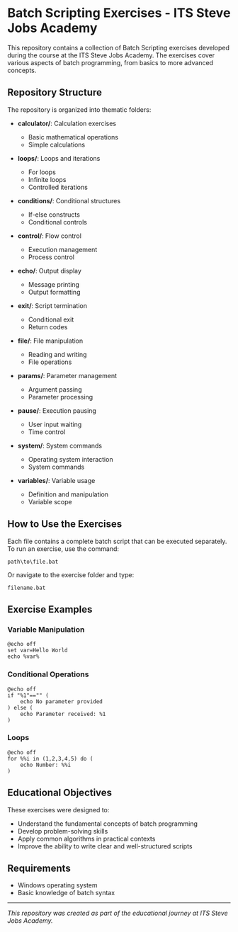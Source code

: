 # Batch Scripting Exercises - ITS Steve Jobs Academy

This repository contains a collection of Batch Scripting exercises developed during the course at the ITS Steve Jobs Academy. The exercises cover various aspects of batch programming, from basics to more advanced concepts.

## Repository Structure

The repository is organized into thematic folders:

- **calculator/**: Calculation exercises
  - Basic mathematical operations
  - Simple calculations

- **loops/**: Loops and iterations
  - For loops
  - Infinite loops
  - Controlled iterations

- **conditions/**: Conditional structures
  - If-else constructs
  - Conditional controls

- **control/**: Flow control
  - Execution management
  - Process control

- **echo/**: Output display
  - Message printing
  - Output formatting

- **exit/**: Script termination
  - Conditional exit
  - Return codes

- **file/**: File manipulation
  - Reading and writing
  - File operations

- **params/**: Parameter management
  - Argument passing
  - Parameter processing

- **pause/**: Execution pausing
  - User input waiting
  - Time control

- **system/**: System commands
  - Operating system interaction
  - System commands

- **variables/**: Variable usage
  - Definition and manipulation
  - Variable scope

## How to Use the Exercises

Each file contains a complete batch script that can be executed separately. To run an exercise, use the command:

```batch
path\to\file.bat
```

Or navigate to the exercise folder and type:

```batch
filename.bat
```

## Exercise Examples

### Variable Manipulation

```batch
@echo off
set var=Hello World
echo %var%
```

### Conditional Operations

```batch
@echo off
if "%1"=="" (
    echo No parameter provided
) else (
    echo Parameter received: %1
)
```

### Loops

```batch
@echo off
for %%i in (1,2,3,4,5) do (
    echo Number: %%i
)
```

## Educational Objectives

These exercises were designed to:
- Understand the fundamental concepts of batch programming
- Develop problem-solving skills
- Apply common algorithms in practical contexts
- Improve the ability to write clear and well-structured scripts

## Requirements

- Windows operating system
- Basic knowledge of batch syntax

---

*This repository was created as part of the educational journey at ITS Steve Jobs Academy.*